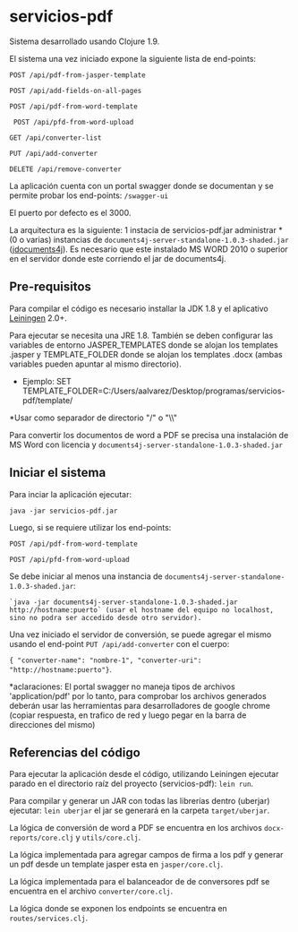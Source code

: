 # servicios-pdf

Sistema desarrollado usando Clojure 1.9.

El sistema una vez iniciado expone la siguiente lista de end-points:

`POST /api/pdf-from-jasper-template`

`POST /api/add-fields-on-all-pages`
 
`POST /api/pdf-from-word-template`
 
` POST /api/pfd-from-word-upload`
 
 `GET /api/converter-list`
 
 `PUT /api/add-converter`

 `DELETE /api/remove-converter`
   
   La aplicación cuenta con un portal swagger donde se documentan y se permite probar los end-points:
   `/swagger-ui`
   
   El puerto por defecto es el 3000.
   
 La arquitectura es la siguiente:
 1 instacia de servicios-pdf.jar administrar *(0 o varias) instancias de `documents4j-server-standalone-1.0.3-shaded.jar`
 ([jdocuments4j][2]). Es necesario que este instalado MS WORD 2010 o superior en el servidor donde este corriendo el jar de documents4j.     

[2]: http://www.documents4j.com

## Pre-requisitos

Para compilar el código es necesario installar la JDK 1.8 y el aplicativo  [Leiningen][1] 2.0+.

Para ejecutar se necesita una JRE 1.8. También se deben configurar las variables de entorno JASPER_TEMPLATES donde se alojan los templates .jasper y TEMPLATE_FOLDER donde se alojan los templates .docx (ambas variables pueden apuntar al mismo directorio).

* Ejemplo: SET TEMPLATE_FOLDER=C:/Users/aalvarez/Desktop/programas/servicios-pdf/template/

*Usar como separador de directorio "/" o "\\\\"

Para convertir los documentos de word a PDF se precisa una instalación de MS Word con licencia y `documents4j-server-standalone-1.0.3-shaded.jar`

[1]: https://github.com/technomancy/leiningen

## Iniciar el sistema

Para inciar la aplicación ejecutar:

    java -jar servicios-pdf.jar 

Luego, si se requiere utilizar los end-points:

`POST /api/pdf-from-word-template`
 
`POST /api/pfd-from-word-upload`

Se debe iniciar al menos una instancia de `documents4j-server-standalone-1.0.3-shaded.jar`:

    `java -jar documents4j-server-standalone-1.0.3-shaded.jar http://hostname:puerto` (usar el hostname del equipo no localhost, sino no podra ser accedido desde otro servidor).
    
Una vez iniciado el servidor de conversión, se puede agregar el mismo usando el end-point  `PUT /api/add-converter` 
con el cuerpo:
 
 `{ "converter-name": "nombre-1",
"converter-uri": "http://hostname:puerto"}`.

*aclaraciones: El portal swagger no maneja tipos de archivos 'application/pdf' por lo tanto, para comprobar los archivos generados deberán usar las herramientas para desarrolladores de google chrome (copiar respuesta, en trafico de red y luego pegar en la barra de direcciones del mismo) 
                                                                                                                    
                                                                                                                  
## Referencias del código

Para ejecutar la aplicación desde el código, utilizando Leiningen ejecutar parado en el directorio raíz del proyecto (servicios-pdf):
`lein run`.

Para compilar y generar un JAR con todas las librerías dentro (uberjar) ejecutar: `lein uberjar` el jar se generará en la carpeta `target/uberjar`.

La lógica de conversión de word a PDF se encuentra en los archivos `docx-reports/core.clj` y `utils/core.clj`.

La lógica implementada para agregar campos de firma a los pdf y generar un pdf desde un template jasper esta en `jasper/core.clj`.

La lógica implementada para el balanceador de de conversores pdf se encuentra en el archivo `converter/core.clj`.

La lógica donde se exponen los endpoints se encuentra en `routes/services.clj`. 

                                                                                                                 